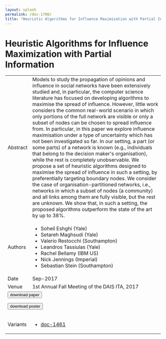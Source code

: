 ```yaml
---
layout: splash
permalink: /doc-1700/
title: "Heuristic Algorithms for Influence Maximization with Partial Information"
---
```


# Heuristic Algorithms for Influence Maximization with Partial Information

<table>
    <tbody>
    <tr>
        <td>Abstract</td>
        <td>Models to study the propagation of opinions and influence in social networks have been extensively studied and, in particular, the computer science literature has focused on developing algorithms to maximise the spread of influence. However, little work considers the common real-world scenario in which only portions of the full network are visible or only a subset of nodes can be chosen to spread influence from. In particular, in this paper we explore influence maximisation under a type of uncertainty which has not been investigated so far. In our setting, a part (or some parts) of a network is known (e.g., individuals that belong to the decision maker's organisation), while the rest is completely unobservable. We propose a set of heuristic algorithms designed to maximise the spread of influence in such a setting, by preferentially targeting boundary nodes. We consider the case of organisation-partitioned networks, i.e., networks in which a subset of nodes (a community) and all links among them are fully visible, but the rest are unknown. We show that, in such a setting, the proposed algorithms outperform the state of the art by up to 38%.</td>
    </tr>
    <tr>
        <td>Authors</td>
        <td>
            <ul>
                <li>Soheil Eshghi (Yale)</li>
                <li>Setareh Maghsudi (Yale)</li>
                <li>Valerio Restocchi (Southampton)</li>
                <li>Leandros Tassiulas (Yale)</li>
                <li>Rachel Bellamy (IBM US)</li>
                <li>Nick Jennings (Imperial)</li>
                <li>Sebastian Stein (Southampton)</li>
            </ul>
        </td>
    </tr>
    <tr>
        <td>Date</td>
        <td>Sep-2017</td>
    </tr>
    <tr>
        <td>Venue</td>
        <td>1st Annual Fall Meeting of the DAIS ITA, 2017</td>
    </tr>
        <tr>
            <td colspan="2">
                <form method="get" action="https://ibm.box.com/v/doc-1700-paper">
                    <button type="submit">download paper</button>
                </form>
                <form method="get" action="https://ibm.box.com/v/doc-1700-poster">
                    <button type="submit">download poster</button>
                </form>
            </td>
        </tr>
        <tr>
            <td>Variants</td>
            <td>
                <ul>
                    <li><a href="\doc-1461\">doc-1461</a></li>
                </ul>
            </td>
        </tr>
    </tbody>
</table>
